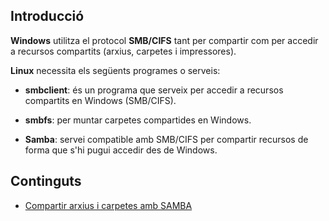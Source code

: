 <!-- notoc -->

## Introducció

**Windows** utilitza el protocol **SMB/CIFS** tant per compartir com per accedir a recursos compartits (arxius, carpetes i impressores).

**Linux** necessita els següents programes o serveis:

* **smbclient**: és un programa que serveix per accedir a recursos compartits en Windows (SMB/CIFS).

* **smbfs**: per muntar carpetes compartides en Windows.

* **Samba**: servei compatible amb SMB/CIFS per compartir recursos de forma que s'hi pugui accedir des de Windows.

## Continguts

* [Compartir arxius i carpetes amb SAMBA](../UF3/uf3-compartir-arxius-samba.md)















